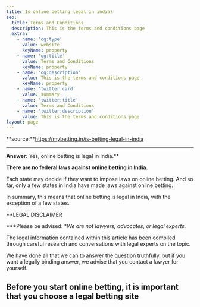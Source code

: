 ```yaml
---
title: Is online betting legal in india?
seo:
  title: Terms and Conditions
  description: This is the terms and conditions page
  extra:
    - name: 'og:type'
      value: website
      keyName: property
    - name: 'og:title'
      value: Terms and Conditions
      keyName: property
    - name: 'og:description'
      value: This is the terms and conditions page
      keyName: property
    - name: 'twitter:card'
      value: summary
    - name: 'twitter:title'
      value: Terms and Conditions
    - name: 'twitter:description'
      value: This is the terms and conditions page
layout: page
---
```

\*\*source:\*\*https://mybetting.in/is-betting-legal-in-india

***

**Answer:** Yes, online betting is legal in India.\*\*


**There are no federal laws against online betting in India.**

Each state may decide if they want to impose laws on online betting. And so far, only a few states in India have made laws against online betting.

In summary, this means that online betting is legal in India, with the exception of a few states.



\*\*LEGAL DISCLAIMER

\*\*\*Please be advised: \**We are not lawyers, advocates, or legal experts.*

The [legal information](https://iclg.com/practice-areas/gambling-laws-and-regulations/india) contained within this article has been compiled through careful research and conversations with legal experts on the topic.

We have done all that we can to answer the question truthfully, but if you want a legally binding answer, we advise that you contact a lawyer for yourself.

## **Before you start online betting, it is important that you choose a legal betting site**
